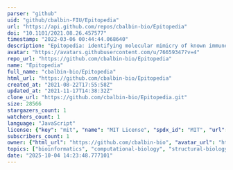```yaml
---
parser: "github"
uid: "github/cbalbin-FIU/Epitopedia"
url: "https://api.github.com/repos/cbalbin-bio/Epitopedia"
doi: "10.1101/2021.08.26.457577"
timestamp: "2022-03-06 00:44:44.068640"
description: "Epitopedia: identifying molecular mimicry of known immune epitopes"
avatar: "https://avatars.githubusercontent.com/u/76659347?v=4"
repo_url: "https://github.com/cbalbin-bio/Epitopedia"
name: "Epitopedia"
full_name: "cbalbin-bio/Epitopedia"
html_url: "https://github.com/cbalbin-bio/Epitopedia"
created_at: "2021-08-22T17:55:58Z"
updated_at: "2021-11-17T14:38:32Z"
clone_url: "https://github.com/cbalbin-bio/Epitopedia.git"
size: 28566
stargazers_count: 1
watchers_count: 1
language: "JavaScript"
license: {"key": "mit", "name": "MIT License", "spdx_id": "MIT", "url": "https://api.github.com/licenses/mit", "node_id": "MDc6TGljZW5zZTEz"}
subscribers_count: 1
owner: {"html_url": "https://github.com/cbalbin-bio", "avatar_url": "https://avatars.githubusercontent.com/u/76659347?v=4", "login": "cbalbin-bio", "type": "User"}
topics: ["bioinformatics", "computational-biology", "structural-biology", "molecular-mimicry", "epitopes", "iedb", "pdb", "drug-repurposing"]
date: "2025-10-04 14:23:48.777101"
---
```

